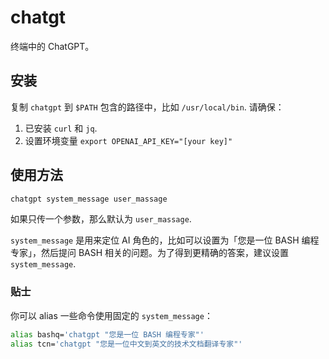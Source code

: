 # chatgt

终端中的 ChatGPT。

## 安装

复制 `chatgpt` 到 `$PATH` 包含的路径中，比如 `/usr/local/bin`. 请确保：

1. 已安装 `curl` 和 `jq`.
2. 设置环境变量 `export OPENAI_API_KEY="[your key]"`

## 使用方法

```sh
chatgpt system_message user_massage
```

如果只传一个参数，那么默认为 `user_massage`. 

`system_message` 是用来定位 AI 角色的，比如可以设置为「您是一位 BASH 编程专家」，然后提问 BASH 相关的问题。为了得到更精确的答案，建议设置 `system_message`.

### 贴士

你可以 alias 一些命令使用固定的 `system_message`：

```sh
alias bashq='chatgpt "您是一位 BASH 编程专家"'
alias tcn='chatgpt "您是一位中文到英文的技术文档翻译专家"'
```
